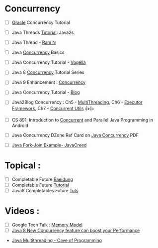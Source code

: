# Concurrency
- [ ] [Oracle](https://docs.oracle.com/javase/tutorial/essential/concurrency/) Concurrency Tutorial
- [ ] Java Threads [Tutorial](http://www.java2s.com/Tutorials/Java/Java_Thread/index.htm): Java2s

- [ ] Java Thread - [Ram N](https://ramj2ee.blogspot.in/2015/05/java-tutorial.html)

- [ ] Java [Concurrency](https://www.ibm.com/developerworks/library/j-jvmc2/index.html) Basics
- [ ] Java Concurrency Tutorial - [Vogella](http://www.vogella.com/tutorials/JavaConcurrency/article.html)
- [ ] Java 8 [Concurrency](http://winterbe.com/posts/2015/04/07/java8-concurrency-tutorial-thread-executor-examples/) Tutorial Series
- [ ] Java 9 Enhancement : [Concurrency](https://www.javaworld.com/article/3198904/learn-java/java-9s-other-new-enhancements-part-6-concurrency.html)
- [ ] Java Concurrency Tutorial - [Blog](http://java-latte.blogspot.in/p/concurrency.html)
- [ ] Java2Blog Concurrency :  Ch5 - [MultiThreading](https://java2blog.com/java-thread-example/), 
Ch6 - [Executor Framework](https://java2blog.com/java-threadpoolexecutor-example/), 
Ch7 - [Concurrent Utils](https://java2blog.com/concurrenthashmap-in-java/) :+1::+1:

- [ ] CS 891: Introduction to [Concurrent](http://www.dre.vanderbilt.edu/~schmidt/cs891f/) and Parallel Java Programming in Android

- [ ] Java Concurrency DZone Ref Card on [Java Concurrency](https://dzone.com/storage/assets/7862400-dzone-rc061-corejavaconcurrency.pdf) PDF
- [ ] [Java Fork-Join Example-  JavaCreed](http://www.javacreed.com/java-fork-join-example/)

# Topical :
- [ ] Completable Future [Baeldung](http://www.baeldung.com/java-completablefuture)
- [ ] Completable Future [Tutorial](https://www.callicoder.com/java-8-completablefuture-tutorial/)
- [ ] Java8 Completables Future [Tuts](http://codingjunkie.net/completable-futures-part1/)

# Videos :
- [ ] Google Tech Talk : [Memory Model](https://www.youtube.com/watch?v=WTVooKLLVT8)
- [ ] [Java 8 New Concurrency feature can boost your Performance](https://www.tikalk.com/posts/2016/08/09/java-8-new-concurrency-features-can-boost-your-performance-lecture-video/)
- [ Java Multithreading - Cave of Programming](https://www.youtube.com/playlist?list=PLBB24CFB073F1048E)
